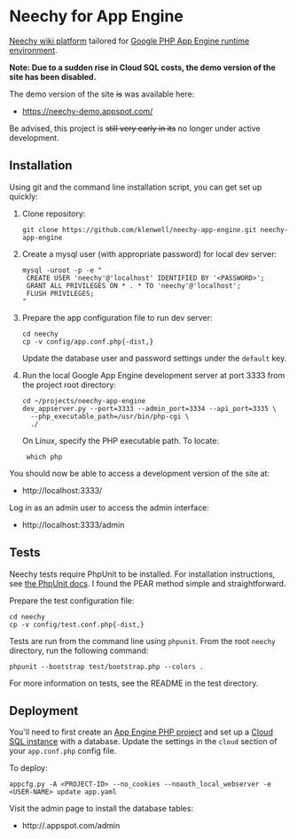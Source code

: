 # Neechy for App Engine

[Neechy wiki platform](https://github.com/klenwell/neechy-app-engine) tailored for [Google PHP App Engine runtime environment](https://cloud.google.com/appengine/docs/php/).

**Note: Due to a sudden rise in Cloud SQL costs, the demo version of the site has been disabled.**

The demo version of the site ~~is~~ was available here:

- https://neechy-demo.appspot.com/

Be advised, this project is ~~still very early in its~~ no longer under active development.


## Installation

Using git and the command line installation script, you can get set up quickly:

1. Clone repository:

    ```
    git clone https://github.com/klenwell/neechy-app-engine.git neechy-app-engine
    ```

2. Create a mysql user (with appropriate password) for local dev server:

    ```
    mysql -uroot -p -e "
     CREATE USER 'neechy'@'localhost' IDENTIFIED BY '<PASSWORD>';
     GRANT ALL PRIVILEGES ON * . * TO 'neechy'@'localhost';
     FLUSH PRIVILEGES;
    "
    ```

3. Prepare the app configuration file to run dev server:

    ```
    cd neechy
    cp -v config/app.conf.php{-dist,}
    ```

    Update the database user and password settings under the `default` key.

4. Run the local Google App Engine development server at port 3333 from the project root directory:

    ```
    cd ~/projects/neechy-app-engine
    dev_appserver.py --port=3333 --admin_port=3334 --api_port=3335 \
      --php_executable_path=/usr/bin/php-cgi \
      ./
    ```

    On Linux, specify the PHP executable path. To locate:

        which php

You should now be able to access a development version of the site at:

- http://localhost:3333/

Log in as an admin user to access the admin interface:

- http://localhost:3333/admin


## Tests
Neechy tests require PhpUnit to be installed. For installation instructions, see [the PhpUnit docs](http://phpunit.de/manual/3.7/en/installation.html). I found the PEAR method simple and straightforward.

Prepare the test configuration file:

    cd neechy
    cp -v config/test.conf.php{-dist,}

Tests are run from the command line using `phpunit`. From the root `neechy` directory, run the following command:

    phpunit --bootstrap test/bootstrap.php --colors .

For more information on tests, see the README in the test directory.


## Deployment
You'll need to first create an [App Engine PHP project](https://cloud.google.com/appengine/docs/php/) and set up a [Cloud SQL instance](https://cloud.google.com/sql/docs/getting-started) with a database. Update the settings in the `cloud` section of your `app.conf.php` config file.

To deploy:

    appcfg.py -A <PROJECT-ID> --no_cookies --noauth_local_webserver -e <USER-NAME> update app.yaml

Visit the admin page to install the database tables:

- http://<MY-SITE>.appspot.com/admin
